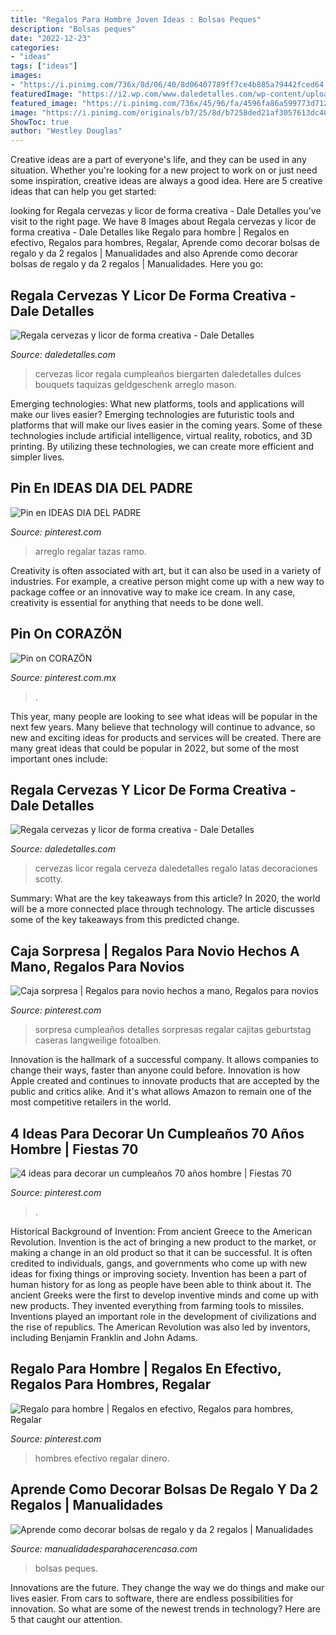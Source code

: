 ```yaml
---
title: "Regalos Para Hombre Joven Ideas : Bolsas Peques"
description: "Bolsas peques"
date: "2022-12-23"
categories:
- "ideas"
tags: ["ideas"]
images:
- "https://i.pinimg.com/736x/8d/06/40/8d06407789ff7ce4b885a79442fced64.jpg"
featuredImage: "https://i2.wp.com/www.daledetalles.com/wp-content/uploads/2017/05/regala-cervezas-y-licor-de-forma-creativa5.jpg"
featured_image: "https://i.pinimg.com/736x/45/96/fa/4596fa86a599773d7129246869ca07a7.jpg"
image: "https://i.pinimg.com/originals/b7/25/8d/b7258ded21af3057613dc40f4e26007f.jpg"
ShowToc: true
author: "Westley Douglas"
---
```



Creative ideas are a part of everyone's life, and they can be used in any situation. Whether you're looking for a new project to work on or just need some inspiration, creative ideas are always a good idea. Here are 5 creative ideas that can help you get started: 

	

		
looking for Regala cervezas y licor de forma creativa - Dale Detalles you've visit to the right page. We have 8 Images about Regala cervezas y licor de forma creativa - Dale Detalles like Regalo para hombre | Regalos en efectivo, Regalos para hombres, Regalar, Aprende como decorar bolsas de regalo y da 2 regalos | Manualidades and also Aprende como decorar bolsas de regalo y da 2 regalos | Manualidades. Here you go:
		
    
## Regala Cervezas Y Licor De Forma Creativa - Dale Detalles

<img loading=lazy src="https://i0.wp.com/www.daledetalles.com/wp-content/uploads/2017/05/regala-cervezas-y-licor-de-forma-creativa11.jpg" onerror="this.onerror=null;this.src='https://tse3.mm.bing.net/th?id=OIP.cQPI-4DAZJw5xwcqliN6VQHaJ4&amp;pid=15.1';" alt="Regala cervezas y licor de forma creativa - Dale Detalles">

_Source: daledetalles.com_

>cervezas licor regala cumpleaños biergarten daledetalles dulces bouquets taquizas geldgeschenk arreglo mason. 

	

Emerging technologies: What new platforms, tools and applications will make our lives easier?
Emerging technologies are futuristic tools and platforms that will make our lives easier in the coming years. Some of these technologies include artificial intelligence, virtual reality, robotics, and 3D printing. By utilizing these technologies, we can create more efficient and simpler lives.

    
## Pin En IDEAS DIA DEL PADRE

<img loading=lazy src="https://i.pinimg.com/736x/11/e8/d8/11e8d83c462d86799cb05585d7be6bcb.jpg" onerror="this.onerror=null;this.src='https://tse1.mm.bing.net/th?id=OIP.8D_0-t_pM1l8BC2wRGZd0gHaNK&amp;pid=15.1';" alt="Pin en IDEAS DIA DEL PADRE">

_Source: pinterest.com_

>arreglo regalar tazas ramo. 

	

Creativity is often associated with art, but it can also be used in a variety of industries. For example, a creative person might come up with a new way to package coffee or an innovative way to make ice cream. In any case, creativity is essential for anything that needs to be done well.

    
## Pin On CORAZÖN

<img loading=lazy src="https://i.pinimg.com/736x/45/96/fa/4596fa86a599773d7129246869ca07a7.jpg" onerror="this.onerror=null;this.src='https://tse1.mm.bing.net/th?id=OIP.ikWXMAmCeZCdV5TAchCeegHaNK&amp;pid=15.1';" alt="Pin on CORAZÖN">

_Source: pinterest.com.mx_

>. 

	

This year, many people are looking to see what ideas will be popular in the next few years. Many believe that technology will continue to advance, so new and exciting ideas for products and services will be created. There are many great ideas that could be popular in 2022, but some of the most important ones include: 

    
## Regala Cervezas Y Licor De Forma Creativa - Dale Detalles

<img loading=lazy src="https://i2.wp.com/www.daledetalles.com/wp-content/uploads/2017/05/regala-cervezas-y-licor-de-forma-creativa5.jpg" onerror="this.onerror=null;this.src='https://tse3.mm.bing.net/th?id=OIP.tVwxjOWL1Sx6wKbrJFZzbgHaNK&amp;pid=15.1';" alt="Regala cervezas y licor de forma creativa - Dale Detalles">

_Source: daledetalles.com_

>cervezas licor regala cerveza daledetalles regalo latas decoraciones scotty. 

	

Summary: What are the key takeaways from this article?
In 2020, the world will be a more connected place through technology. The article discusses some of the key takeaways from this predicted change.

    
## Caja Sorpresa | Regalos Para Novio Hechos A Mano, Regalos Para Novios

<img loading=lazy src="https://i.pinimg.com/736x/d3/04/47/d304472d8cdbf51b0ad95d8767e913f7.jpg" onerror="this.onerror=null;this.src='https://tse2.mm.bing.net/th?id=OIP.RN8sacUaw4oyaC8GCDB0jwHaML&amp;pid=15.1';" alt="Caja sorpresa | Regalos para novio hechos a mano, Regalos para novios">

_Source: pinterest.com_

>sorpresa cumpleaños detalles sorpresas regalar cajitas geburtstag caseras langweilige fotoalben. 

	

Innovation is the hallmark of a successful company. It allows companies to change their ways, faster than anyone could before. Innovation is how Apple created and continues to innovate products that are accepted by the public and critics alike. And it's what allows Amazon to remain one of the most competitive retailers in the world.

    
## 4 Ideas Para Decorar Un Cumpleaños 70 Años Hombre | Fiestas 70

<img loading=lazy src="https://i.pinimg.com/originals/b7/25/8d/b7258ded21af3057613dc40f4e26007f.jpg" onerror="this.onerror=null;this.src='https://tse3.mm.bing.net/th?id=OIP.mUFxcBcHgwHfpqx8vJ3ywQAAAA&amp;pid=15.1';" alt="4 ideas para decorar un cumpleaños 70 años hombre | Fiestas 70">

_Source: pinterest.com_

>. 

	

Historical Background of Invention: From ancient Greece to the American Revolution.
Invention is the act of bringing a new product to the market, or making a change in an old product so that it can be successful. It is often credited to individuals, gangs, and governments who come up with new ideas for fixing things or improving society. Invention has been a part of human history for as long as people have been able to think about it. The ancient Greeks were the first to develop inventive minds and come up with new products. They invented everything from farming tools to missiles. Inventions played an important role in the development of civilizations and the rise of republics. The American Revolution was also led by inventors, including Benjamin Franklin and John Adams.

    
## Regalo Para Hombre | Regalos En Efectivo, Regalos Para Hombres, Regalar

<img loading=lazy src="https://i.pinimg.com/736x/8d/06/40/8d06407789ff7ce4b885a79442fced64.jpg" onerror="this.onerror=null;this.src='https://tse2.mm.bing.net/th?id=OIP.vfPVy1d6eOoXVHNqcOrLBQHaJ3&amp;pid=15.1';" alt="Regalo para hombre | Regalos en efectivo, Regalos para hombres, Regalar">

_Source: pinterest.com_

>hombres efectivo regalar dinero. 

	

	

    
## Aprende Como Decorar Bolsas De Regalo Y Da 2 Regalos | Manualidades

<img loading=lazy src="https://manualidadesparahacerencasa.com/wp-content/uploads/2017/04/como-decorar-bolsas-de-regalo-para-caballero.jpg" onerror="this.onerror=null;this.src='https://tse1.mm.bing.net/th?id=OIP.PhrbgRe_Z-PvS-zwZ6qqHwAAAA&amp;pid=15.1';" alt="Aprende como decorar bolsas de regalo y da 2 regalos | Manualidades">

_Source: manualidadesparahacerencasa.com_

>bolsas peques. 

	

Innovations are the future. They change the way we do things and make our lives easier. From cars to software, there are endless possibilities for innovation. So what are some of the newest trends in technology? Here are 5 that caught our attention.

